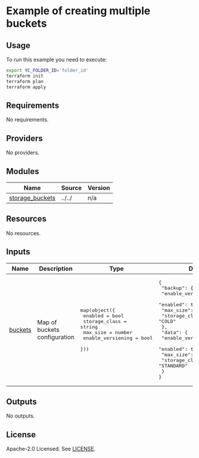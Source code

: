 # Example of creating multiple buckets

## Usage

To run this example you need to execute:

```bash
export YC_FOLDER_ID='folder_id'
terraform init
terraform plan
terraform apply
```

<!-- BEGINNING OF PRE-COMMIT-TERRAFORM DOCS HOOK -->
## Requirements

No requirements.

## Providers

No providers.

## Modules

| Name | Source | Version |
|------|--------|---------|
| <a name="module_storage_buckets"></a> [storage\_buckets](#module\_storage\_buckets) | ../../ | n/a |

## Resources

No resources.

## Inputs

| Name | Description | Type | Default | Required |
|------|-------------|------|---------|:--------:|
| <a name="input_buckets"></a> [buckets](#input\_buckets) | Map of buckets configuration | <pre>map(object({<br/>    enabled           = bool<br/>    storage_class     = string<br/>    max_size          = number<br/>    enable_versioning = bool<br/>  }))</pre> | <pre>{<br/>  "backup": {<br/>    "enable_versioning": false,<br/>    "enabled": true,<br/>    "max_size": 5368709120,<br/>    "storage_class": "COLD"<br/>  },<br/>  "data": {<br/>    "enable_versioning": false,<br/>    "enabled": true,<br/>    "max_size": 5368709120,<br/>    "storage_class": "STANDARD"<br/>  }<br/>}</pre> | no |

## Outputs

No outputs.
<!-- END OF PRE-COMMIT-TERRAFORM DOCS HOOK -->

## License

Apache-2.0 Licensed.
See [LICENSE](https://github.com/terraform-yacloud-modules/terraform-yandex-storage-bucket/blob/main/LICENSE).
